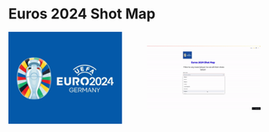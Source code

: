 # Euros 2024 Shot Map

<div style="display: flex; justify-content: space-between; align-items: center;">
  <img src="logo.jpg" alt="Shot Map Preview" style="width: 45%;">
  <img src="euro.gif" alt="Shot Map Animation" style="width: 45%;">
</div>
